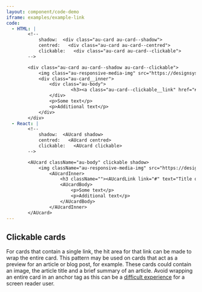 ```yaml
---
layout: component/code-demo
iframe: examples/example-link
code:
  - HTML: |
        <!--
            shadow:  <div class="au-card au-card--shadow">
            centred:   <div class="au-card au-card--centred">
            clickable:   <div class="au-card au-card--clickable">
        -->

        <div class="au-card au-card--shadow au-card--clickable">
            <img class="au-responsive-media-img" src="https://designsystem.gov.au/assets/img/placeholder/600X260.png" alt />
            <div class="au-card__inner">
                <div class="au-body">
                        <h3><a class="au-card--clickable__link" href="#">Title of article</a></h3>
                </div>
                <p>Some text</p>
                <p>Additional text</p>
            </div>
        </div>
  - React: |
        <!--
            shadow:  <AUcard shadow>
            centred:   <AUcard centred>
            clickable:   <AUcard clickable>
        -->

        <AUcard className="au-body" clickable shadow>
            <img className="au-responsive-media-img" src="https://designsystem.gov.au/assets/img/placeholder/600X260.png" alt="" />
                <AUcardInner>
                    <h3 className=""><AUcardLink link="#" text="Title of article" /></h3>
                    <AUcardBody>
                        <p>Some text</p>
                        <p>Additional text</p>
                    </AUcardBody>
                </AUcardInner>
        </AUcard>
---
```

## Clickable cards

For cards that contain a single link, the hit area for that link can be made to wrap the entire card. This pattern may be used on cards that act as a preview for an article or blog post, for example. These cards could contain an image, the article title and a brief summary of an article. Avoid wrapping an entire card in an anchor tag as this can be a [difficult experience](/components/card/rationale/#cards-as-links) for a screen reader user.
